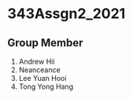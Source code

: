 # 343Assgn2_2021
## Group Member 
1. Andrew Hii
2. Neanceance 
3. Lee Yuan Hooi 
4. Tong Yong Hang 

